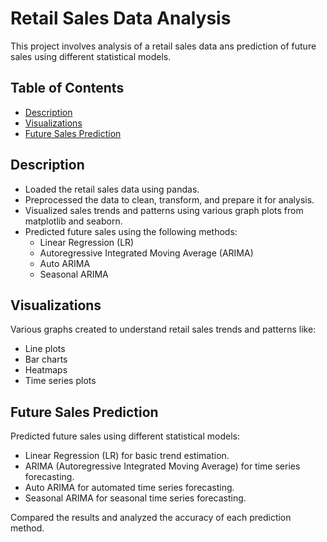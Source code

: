 # Retail Sales Data Analysis

This project involves analysis of a retail sales data ans prediction of future sales using different statistical models.

## Table of Contents
- [Description](#description)
- [Visualizations](#visualizations)
- [Future Sales Prediction](#future-sales-prediction)

## Description
- Loaded the retail sales data using pandas.
- Preprocessed the data to clean, transform, and prepare it for analysis.
- Visualized sales trends and patterns using various graph plots from matplotlib and seaborn.
- Predicted future sales using the following methods:
  - Linear Regression (LR)
  - Autoregressive Integrated Moving Average (ARIMA)
  - Auto ARIMA
  - Seasonal ARIMA

## Visualizations
Various graphs created to understand retail sales trends and patterns like:
- Line plots
- Bar charts
- Heatmaps
- Time series plots

## Future Sales Prediction
Predicted future sales using different statistical models:
- Linear Regression (LR) for basic trend estimation.
- ARIMA (Autoregressive Integrated Moving Average) for time series forecasting.
- Auto ARIMA for automated time series forecasting.
- Seasonal ARIMA for seasonal time series forecasting.

Compared the results and analyzed the accuracy of each prediction method.


